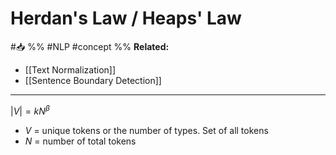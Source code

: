 # Herdan's Law / Heaps' Law
#📥 
%%
#NLP 
#concept
%%
**Related:**
-  [[Text Normalization]]
-  [[Sentence Boundary Detection]]

---

$|V|=kN^\beta$
- $V$ = unique tokens or the number of types. Set of all tokens 
- $N$ = number of total tokens